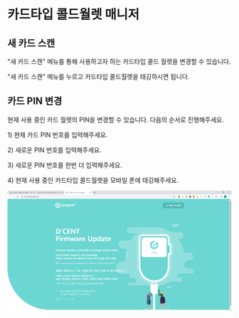 # 카드타입 콜드월렛 매니저

## 새 카드 스캔

"새 카드 스캔" 메뉴를 통해 사용하고자 하는 카드타입 콜드 월렛을 변경할 수 있습니다.

"새 카드 스캔" 메뉴를 누르고 카드타입 콜드월렛을 태깅하시면 됩니다.

## 카드 PIN 변경

현재 사용 중인 카드 월렛의 PIN을 변경할 수 있습니다. 다음의 순서로 진행해주세요.

1\) 현재 카드 PIN 번호를 입력해주세요.

2\) 새로운 PIN 번호를 입력해주세요.

3\) 새로운 PIN 번호를 한번 더 입력해주세요.

4\) 현재 사용 중인 카드타입 콜드월렛을 모바일 폰에 태깅해주세요.

![](../../.gitbook/assets/image%20%28191%29.png)

